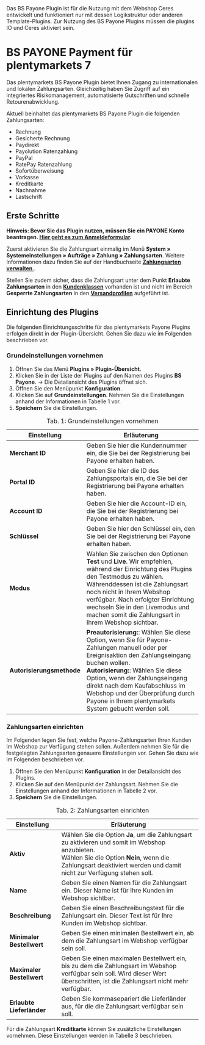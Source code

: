 <div class="alert alert-warning" role="alert">
   Das BS Payone Plugin ist für die Nutzung mit dem Webshop Ceres entwickelt und funktioniert nur mit dessen Logikstruktur oder anderen Template-Plugins. Zur Nutzung des BS Payone Plugins müssen die plugins IO und Ceres aktiviert sein.
</div>

# BS PAYONE Payment für plentymarkets 7

Das plentymarkets BS Payone Plugin bietet Ihnen Zugang zu internationalen und lokalen Zahlungsarten. Gleichzeitig haben Sie Zugriff auf ein integriertes Risikomanagement, automatisierte Gutschriften und schnelle Retourenabwicklung.

Aktuell beinhaltet das plentymarkets BS Payone Plugin die folgenden Zahlungsarten:

* Rechnung
* Gesicherte Rechnung
* Paydirekt
* Payolution Ratenzahlung
* PayPal
* RatePay Ratenzahlung
* Sofortüberweisung
* Vorkasse
* Kreditkarte
* Nachnahme
* Lastschrift

## Erste Schritte

**Hinweis: Bevor Sie das Plugin nutzen, müssen Sie ein PAYONE Konto beantragen. [Hier geht es zum Anmeldeformular](https://www.psg-projektmanagement.de/bs-payone/).**

Zuerst aktivieren Sie die Zahlungsart einmalig im Menü **System » Systemeinstellungen » Aufträge » Zahlung » Zahlungsarten**. Weitere Informationen dazu finden Sie auf der Handbuchseite <strong><a href="https://knowledge.plentymarkets.com/payment/zahlungsarten-verwalten#20" target="_blank"> Zahlungsarten verwalten </a></strong>.

Stellen Sie zudem sicher, dass die Zahlungsart unter dem Punkt **Erlaubte Zahlungsarten** in den <strong><a href="https://knowledge.plentymarkets.com/crm/kontakte-verwalten#15" target="_blank">Kundenklassen</a></strong> vorhanden ist und nicht im Bereich **Gesperrte Zahlungsarten** in den <strong><a href="https://knowledge.plentymarkets.com/auftragsabwicklung/fulfillment/versand-vorbereiten#1000" target="_blank">Versandprofilen</a></strong> aufgeführt ist.

## Einrichtung des Plugins

Die folgenden Einrichtungsschritte für das plentymarkets Payone Plugins erfolgen direkt in der Plugin-Übersicht. Gehen Sie dazu wie im Folgenden beschrieben vor.

### Grundeinstellungen vornehmen

1. Öffnen Sie das Menü **Plugins » Plugin-Übersicht**.
2. Klicken Sie in der Liste der Plugins auf den Namen des Plugins **BS Payone**.
→ Die Detailansicht des Plugins öffnet sich.
3. Öffnen Sie den Menüpunkt **Konfiguration**.
4. Klicken Sie auf **Grundeinstellungen**. Nehmen Sie die Einstellungen anhand der Informationen in Tabelle 1 vor.
5. **Speichern** Sie die Einstellungen.

<table>
<caption>Tab. 1: Grundeinstellungen vornehmen</caption>
   <thead>
      <th>
         Einstellung
      </th>
      <th>
         Erläuterung
      </th>
   </thead>
   <tbody>
      <tr>
         <td>
            <b>Merchant ID</b>
         </td>
         <td>
            Geben Sie hier die Kundennummer ein, die Sie bei der Registrierung bei Payone erhalten haben.
         </td>
      </tr>
      <tr>
         <td>
            <b>Portal ID</b>
         </td>
         <td>
            Geben Sie hier die ID des Zahlungsportals ein, die Sie bei der Registrierung bei Payone erhalten haben.
         </td>
      </tr>
      <tr>
         <td>
            <b>Account ID</b>
         </td>
         <td>
            Geben Sie hier die Account-ID ein, die Sie bei der Registrierung bei Payone erhalten haben.
         </td>
      </tr>
      <tr>
         <td>
            <b>Schlüssel</b>
         </td>
         <td>
            Geben Sie hier den Schlüssel ein, den Sie bei der Registrierung bei Payone erhalten haben.
         </td>
      </tr>
      <tr>
         <td>
            <b>Modus</b>
         </td>
         <td>
            Wahlen Sie zwischen den Optionen <strong>Test</strong> und <strong>Live</strong>. Wir empfehlen, während der Einrichtung des Plugins den Testmodus zu wählen. Währenddessen ist die Zahlungsart noch nicht in Ihrem Webshop verfügbar. Nach erfolgter Einrichtung wechseln Sie in den Livemodus und machen somit die Zahlungsart in Ihrem Webshop sichtbar.
         </td>
      </tr>
      <tr>
          <td>
              <b>Autorisierungsmethode</b>
          </td>
          <td>
            <strong>Preautorisierung:</strong>: Wählen Sie diese Option, wenn Sie für Payone-Zahlungen manuell oder per Ereignisaktion den Zahlungseingang buchen wollen.<br />
            <strong>Autorisierung:</strong>: Wählen Sie diese Option, wenn der Zahlungseingang direkt nach dem Kaufabschluss im Webshop und der Überprüfung durch Payone in Ihrem plentymarkets System gebucht werden soll.
         </td>
      </tr>
   </tbody>
</table>

### Zahlungsarten einrichten

Im Folgenden legen Sie fest, welche Payone-Zahlungsarten Ihren Kunden im Webshop zur Verfügung stehen sollen. Außerdem nehmen Sie für die festgelegten Zahlungsarten genauere Einstellungen vor. Gehen Sie dazu wie im Folgenden beschrieben vor.

1. Öffnen Sie den Menüpunkt **Konfiguration** in der Detailansicht des Plugins.
2. Klicken Sie auf den Menüpunkt der Zahlungsart. Nehmen Sie die Einstellungen anhand der Informationen in Tabelle 2 vor.
5. **Speichern** Sie die Einstellungen.

<table>
<caption>Tab. 2: Zahlungsarten einrichten</caption>
   <thead>
      <th>
         Einstellung
      </th>
      <th>
         Erläuterung
      </th>
   </thead>
   <tbody>
      <tr>
         <td>
            <b>Aktiv</b>
         </td>
         <td>
            Wählen Sie die Option <strong>Ja</strong>, um die Zahlungsart zu aktivieren und somit im Webshop anzubieten.<br /> Wählen Sie die Option <strong>Nein</strong>, wenn die Zahlungsart deaktiviert werden und damit nicht zur Verfügung stehen soll.
         </td>
      </tr>
      <tr>
         <td>
            <b>Name</b>
         </td>
         <td>
            Geben Sie einen Namen für die Zahlungsart ein. Dieser Name ist für Ihre Kunden im Webshop sichtbar.
         </td>
      </tr>
      <tr>
         <td>
            <b>Beschreibung</b>
         </td>
         <td>
            Geben Sie einen Beschreibungstext für die Zahlungsart ein. Dieser Text ist für Ihre Kunden im Webshop sichtbar.
         </td>
      </tr>
      <tr>
         <td>
            <b>Minimaler Bestellwert</b>
         </td>
         <td>
            Geben Sie einen minimalen Bestellwert ein, ab dem die Zahlungsart im Webshop verfügbar sein soll.
         </td>
      </tr>
      <tr>
         <td>
            <b>Maximaler Bestellwert</b>
         </td>
         <td>
            Geben Sie einen maximalen Bestellwert ein, bis zu dem die Zahlungsart im Webshop verfügbar sein soll. Wird dieser Wert überschritten, ist die Zahlungsart nicht mehr verfügbar.
         </td>
      </tr>
      <tr>
          <td>
              <b>Erlaubte Lieferländer</b>
          </td>
          <td>
            Geben Sie kommasepariert die Lieferländer aus, für die die Zahlungsart verfügbar sein soll.
         </td>
      </tr>
   </tbody>
</table>

Für die Zahlungsart **Kreditkarte** können Sie zusätzliche Einstellungen vornehmen. Diese Einstellungen werden in Tabelle 3 beschrieben.
